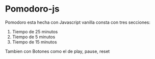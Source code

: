 # Pomodoro-js

Pomodoro esta hecha con Javascript vanilla consta con tres secciones:

1. Tiempo de 25 minutos
2. Tiempo de 5 minutos
3. Tiempo de 15 minutos

Tambien con Botones como el de play, pause, reset

